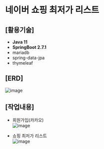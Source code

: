 # 네이버 쇼핑 최저가 리스트
## [활용기술] <br>
* **Java 11** <br>
* **SpringBoot 2.7.1**<br>
* mariadb<br>
* spring-data-jpa<br>
* thymeleaf<br> 

## [ERD]<br>
![image](https://github.com/MyoungSoo7/shopping_lowprice/assets/13523622/d1b090d8-1975-4c29-a46c-e424e8817f5a)<br>

## [작업내용]<br>
* 회원가입(카카오)<br>
![image](https://github.com/MyoungSoo7/shopping_lowprice/assets/13523622/406bcbaf-fde4-48c9-9fbc-2d7ac6436e0a)

* 쇼핑 최저가 리스트<br>
![image](https://github.com/MyoungSoo7/shopping_lowprice/assets/13523622/2e9da15e-371f-4c62-943f-444d120318df)

